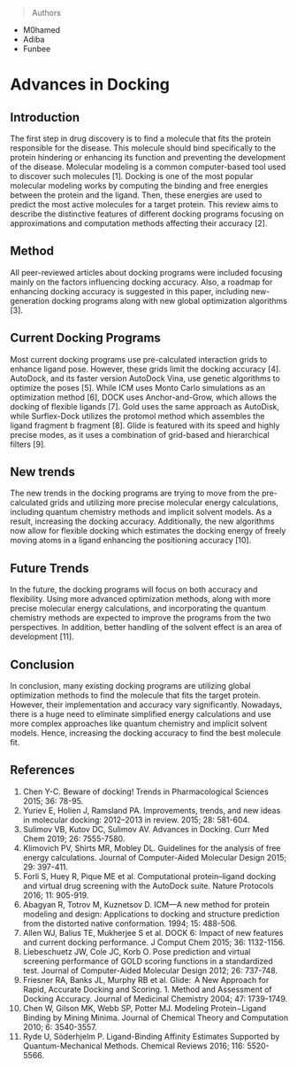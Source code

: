 > Authors 
- M0hamed
- Adiba
- Funbee


# Advances in Docking

## Introduction
The first step in drug discovery is to find a molecule that fits the protein responsible for the disease. This molecule should bind specifically to the protein hindering or enhancing its function and preventing the development of the disease. Molecular modeling is a common computer-based tool used to discover such molecules [1]. Docking is one of the most popular molecular modeling works by computing the binding and free energies between the protein and the ligand. Then, these energies are used to predict the most active molecules for a target protein. This review aims to describe the distinctive features of different docking programs focusing on approximations and computation methods affecting their accuracy [2]. 

## Method
All peer-reviewed articles about docking programs were included focusing mainly on the factors influencing docking accuracy. Also, a roadmap for enhancing docking accuracy is suggested in this paper, including new-generation docking programs along with new global optimization algorithms [3]. 

## Current Docking Programs
Most current docking programs use pre-calculated interaction grids to enhance ligand pose. However, these grids limit the docking accuracy [4]. AutoDock, and its faster version AutoDock Vina, use genetic algorithms to optimize the poses [5]. While ICM uses Monto Carlo simulations as an optimization method [6], DOCK uses Anchor-and-Grow, which allows the docking of flexible ligands [7]. Gold uses the same approach as AutoDisk, while Surflex-Dock utilizes the protomol method which assembles the ligand fragment b fragment [8]. Glide is featured with its speed and highly precise modes, as it uses a combination of grid-based and hierarchical filters [9].

## New trends
The new trends in the docking programs are trying to move from the pre-calculated grids and utilizing more precise molecular energy calculations, including quantum chemistry methods and implicit solvent models. As a result, increasing the docking accuracy. Additionally, the new algorithms now allow for flexible docking which estimates the docking energy of freely moving atoms in a ligand enhancing the positioning accuracy [10]. 

## Future Trends
In the future, the docking programs will focus on both accuracy and flexibility. Using more advanced optimization methods, along with more precise molecular energy calculations, and incorporating the quantum chemistry methods are expected to improve the programs from the two perspectives. In addition, better handling of the solvent effect is an area of development [11].

## Conclusion
In conclusion, many existing docking programs are utilizing global optimization methods to find the molecule that fits the target protein. However, their implementation and accuracy vary significantly. Nowadays, there is a huge need to eliminate simplified energy calculations and use more complex approaches like quantum chemistry and implicit solvent models. Hence, increasing the docking accuracy to find the best molecule fit.

## References 

1.	Chen Y-C. Beware of docking! Trends in Pharmacological Sciences 2015; 36: 78-95.
2.	Yuriev E, Holien J, Ramsland PA. Improvements, trends, and new ideas in molecular docking: 2012–2013 in review. 2015; 28: 581-604.
3.	Sulimov VB, Kutov DC, Sulimov AV. Advances in Docking. Curr Med Chem 2019; 26: 7555-7580.
4.	Klimovich PV, Shirts MR, Mobley DL. Guidelines for the analysis of free energy calculations. Journal of Computer-Aided Molecular Design 2015; 29: 397-411.
5.	Forli S, Huey R, Pique ME et al. Computational protein–ligand docking and virtual drug screening with the AutoDock suite. Nature Protocols 2016; 11: 905-919.
6.	Abagyan R, Totrov M, Kuznetsov D. ICM—A new method for protein modeling and design: Applications to docking and structure prediction from the distorted native conformation. 1994; 15: 488-506.
7.	Allen WJ, Balius TE, Mukherjee S et al. DOCK 6: Impact of new features and current docking performance. J Comput Chem 2015; 36: 1132-1156.
8.	Liebeschuetz JW, Cole JC, Korb O. Pose prediction and virtual screening performance of GOLD scoring functions in a standardized test. Journal of Computer-Aided Molecular Design 2012; 26: 737-748.
9.	Friesner RA, Banks JL, Murphy RB et al. Glide:  A New Approach for Rapid, Accurate Docking and Scoring. 1. Method and Assessment of Docking Accuracy. Journal of Medicinal Chemistry 2004; 47: 1739-1749.
10.	Chen W, Gilson MK, Webb SP, Potter MJ. Modeling Protein−Ligand Binding by Mining Minima. Journal of Chemical Theory and Computation 2010; 6: 3540-3557.
11.	Ryde U, Söderhjelm P. Ligand-Binding Affinity Estimates Supported by Quantum-Mechanical Methods. Chemical Reviews 2016; 116: 5520-5566.

